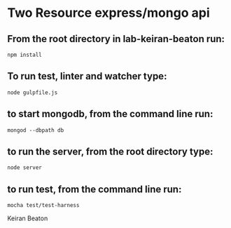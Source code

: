 # Two Resource express/mongo api

## From the root directory in lab-keiran-beaton run:
`npm install`

## To run test, linter and watcher type:
`node gulpfile.js`

## to start mongodb, from the command line run:
`mongod --dbpath db`

## to run the server, from the root directory type:
`node server`

## to run test, from the command line run:
`mocha test/test-harness`

Keiran Beaton
